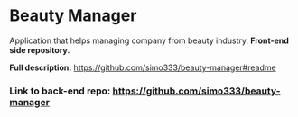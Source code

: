 # Beauty Manager

Application that helps managing company from beauty industry. 
**Front-end side repository.**

**Full description:** https://github.com/simo333/beauty-manager#readme

### Link to back-end repo: https://github.com/simo333/beauty-manager
